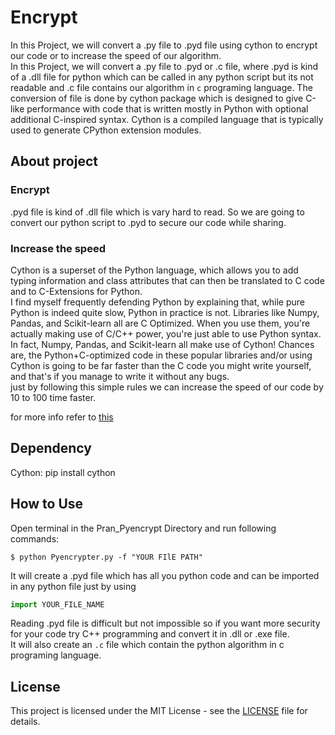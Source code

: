 # Encrypt
In this Project, we will convert a .py file to .pyd file using cython to encrypt our code or to increase the speed of our algorithm.  
In this Project, we will convert a .py file to .pyd or .c file, where .pyd is kind
of a .dll file for python which can be called in any python script but its not readable
and .c file contains our algorithm in ``c`` programing language. The 
conversion of file is done by cython package which is  designed to give
C-like performance with code that is written mostly in Python with
optional additional C-inspired syntax. Cython is a compiled language 
that is typically used to generate CPython extension modules.

## About project  

### Encrypt
.pyd file is kind of .dll file which is vary hard to read. So we are going to convert our python script to .pyd to secure our code while sharing.
### Increase the speed
Cython is a superset of the Python language, which allows you to add typing information and class attributes that can then be translated to C code and to C-Extensions for Python.  
I find myself frequently defending Python by explaining that, while pure Python is indeed quite slow, Python in practice is not. Libraries like Numpy, Pandas, and Scikit-learn all are C Optimized. When you use them, you're actually making use of C/C++ power, you're just able to use Python syntax. In fact, Numpy, Pandas, and Scikit-learn all make use of Cython! Chances are, the Python+C-optimized code in these popular libraries and/or using Cython is going to be far faster than the C code you might write yourself, and that's if you manage to write it without any bugs.  
just by following this simple rules we can increase the speed of our code by 10 to 100 time faster.

for more info refer to [this](https://pythonprogramming.net/introduction-and-basics-cython-tutorial)

## Dependency 
Cython: pip install cython

## How to Use
Open terminal in the Pran_Pyencrypt Directory and run following commands:
```commandline
$ python Pyencrypter.py -f "YOUR FIlE PATH"
```
It will create a .pyd file which has all you python code and can be imported in any python file just by using 
```python
import YOUR_FILE_NAME
```
Reading .pyd file is difficult but not impossible so if you want more 
security for your code try C++ programming and convert it in .dll or
.exe file.  
It will also create an ``.c`` file which contain the python algorithm in
c programing language.


## License
This project is licensed under the MIT License - see the 
[LICENSE](.github/LICENSE) file for details.
